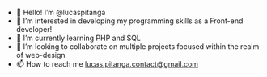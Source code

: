 - 👋 Hello! I’m @lucaspitanga
- 👀 I’m interested in developing my programming skills as a Front-end developer!
- 🌱 I’m currently learning PHP and SQL
- 💞️ I’m looking to collaborate on multiple projects focused within the realm of web-design
- 📫 How to reach me lucas.pitanga.contact@gmail.com

<!---
lucaspitanga/lucaspitanga is a ✨ special ✨ repository because its `README.md` (this file) appears on your GitHub profile.
You can click the Preview link to take a look at your changes.
--->
